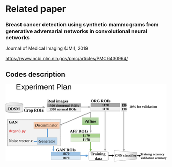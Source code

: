 Related paper
======
### Breast cancer detection using synthetic mammograms from generative adversarial networks in convolutional neural networks

Journal of Medical Imaging (JMI), 2019

https://www.ncbi.nlm.nih.gov/pmc/articles/PMC6430964/


## Codes description

<div align=center><img src="https://raw.githubusercontent.com/ShuyueG/gan-for-breast-cancer-detection/d08bfbdcd11e47a00e53f11f9052ae3f6c82f63c/gan4breast_flowchart.svg" alt="flowchart"/></div>
